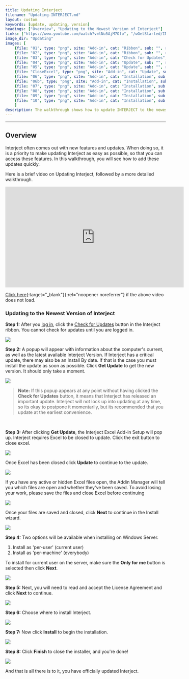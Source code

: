 ```yaml
---
title: Updating Interject
filename: "Updating-INTERJECT.md"
layout: custom
keywords: [update, updating, version]
headings: ["Overview", "Updating to the Newest Version of Interject"]
links: ["https://www.youtube.com/watch?v=lNu5AjM7Ofo", "/wGetStarted/INTERJECT-Ribbon-Menu-Items.html#check-for-updates"]
image_dir: "Updating"
images: [
	{file: "01", type: "png", site: "Add-in", cat: "Ribbon", sub: "", report: "", ribbon: "Simple", config: ""}, 
	{file: "02", type: "png", site: "Add-in", cat: "Ribbon", sub: "", report: "", ribbon: "Simple", config: ""}, 
	{file: "03", type: "png", site: "Add-in", cat: "Check for Updates", sub: "", report: "", ribbon: "Simple", config: ""}, 
	{file: "04", type: "png", site: "Add-in", cat: "Update", sub: "", report: "", ribbon: "Simple", config: ""}, 
	{file: "05", type: "png", site: "Add-in", cat: "Update", sub: "", report: "", ribbon: "", config: ""}, 
	{file: "CloseExcel", type: "png", site: "Add-in", cat: "Update", sub: "", report: "", ribbon: "", config: ""}, 
	{file: "06", type: "png", site: "Add-in", cat: "Installation", sub: "Setup Wizard", report: "", ribbon: "", config: ""}, 
	{file: "06b", type: "png", site: "Add-in", cat: "Installation", sub: "Installation Type", report: "", ribbon: "", config: ""}, 
	{file: "07", type: "png", site: "Add-in", cat: "Installation", sub: "End-User License Agreement", report: "", ribbon: "", config: ""}, 
	{file: "08", type: "png", site: "Add-in", cat: "Installation", sub: "Select Installation Folder", report: "", ribbon: "", config: ""}, 
	{file: "09", type: "png", site: "Add-in", cat: "Installation", sub: "Ready to Install", report: "", ribbon: "", config: ""}, 
	{file: "10", type: "png", site: "Add-in", cat: "Installation", sub: "Completed Install", report: "", ribbon: "", config: ""}
	]
description: The walkthrough shows how to update INTERJECT to the newest version
---
```

* * *

## Overview

Interject often comes out with new features and updates. When doing so, it is a priority to make updating Interject as easy as possible, so that you can access these features. In this walkthrough, you will see how to add these updates quickly.

Here is a brief video on Updating Interject, followed by a more detailed walkthrough.

<iframe width="560" height="315" src="https://www.youtube.com/embed/lNu5AjM7Ofo?si=bwwkpHZBTNK-Jtwf" title="YouTube video player" frameborder="0" allow="accelerometer; autoplay; clipboard-write; encrypted-media; gyroscope; picture-in-picture; web-share" allowfullscreen></iframe>

[Click here](https://www.youtube.com/watch?v=lNu5AjM7Ofo){:target="_blank"}{:rel="noopener noreferrer"} if the above video does not load.

### Updating to the Newest Version of Interject

**Step 1:** After you [log in](/wAbout/Logging-In.html), click the [Check for Updates](/wGetStarted/INTERJECT-Ribbon-Menu-Items.html#check-for-updates) button in the Interject ribbon. You cannot check for updates until you are logged in.

![](/images/Updating/02.png)
<br>

**Step 2:** A popup will appear with information about the computer's current, as well as the latest available Interject Version. If Interject has a critical update, there may also be an Install By date. If that is the case you must install the update as soon as possible. Click **Get Update** to get the new version. It should only take a moment.

![](/images/Updating/03.png)
<br>

<blockquote class=highlight_note>
<b>Note:</b> If this popup appears at any point without having clicked the <b>Check for Updates</b> button, it means that Interject has released an important update. Interject will not lock up into updating at any time, so its okay to postpone it momentarily, but its recommended that you update at the earliest convenience.
</blockquote>
<br>

**Step 3:** After clicking **Get Update**, the Interject Excel Add-in Setup will pop up. Interject requires Excel to be closed to update. Click the exit button to close excel.

![](/images/Updating/04.png)
<br>

Once Excel has been closed click **Update** to continue to the update.

![](/images/Updating/05.png)
<br>

If you have any active or hidden Excel files open, the Addin Manager will tell you which files are open and whether they've been saved. To avoid losing your work, please save the files and close Excel before continuing

![](/images/Updating/CloseExcel.png)
<br>

Once your files are saved and closed, click **Next** to continue in the Install wizard.

![](/images/Updating/06.png)
<br>

**Step 4:** Two options will be available when installing on Windows Server.

1. Install as 'per-user' (current user)
2. Install as 'per-machine' (everybody)

To install for current user on the server, make sure the **Only for me** button is selected then click **Next**.

![](/images/Updating/06b.png)
<br>

**Step 5:** Next, you will need to read and accept the License Agreement and click **Next** to continue.

 ![](/images/Updating/07.png)
<br>

**Step 6:** Choose where to install Interject.

![](/images/Updating/08.png)
<br>

**Step 7:** Now click **Install** to begin the installation.

![](/images/Updating/09.png)
<br>

**Step 8:** Click **Finish** to close the installer, and you're done!

![](/images/Updating/10.png)
<br>

And that is all there is to it, you have officially updated Interject.
